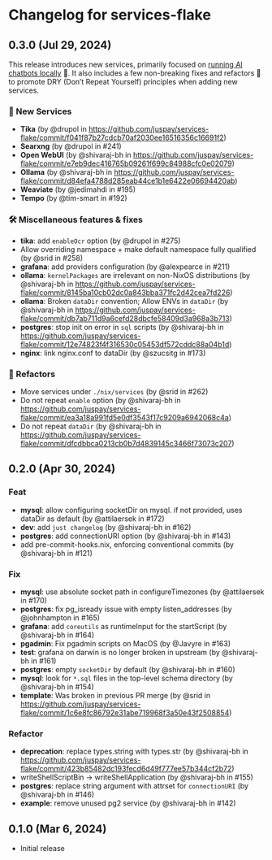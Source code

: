 # Changelog for services-flake

## 0.3.0 (Jul 29, 2024)

This release introduces new services, primarily focused on [running AI chatbots locally](https://community.flake.parts/services-flake/llm) 🤖. It also includes a few non-breaking fixes and refactors 🔄 to promote DRY (Don’t Repeat Yourself) principles when adding new services.

### 🚀 New Services


- **Tika** (by @drupol in https://github.com/juspay/services-flake/commit/f041f87b27cdcb70af2030ee16516356c16691f2)
- **Searxng** (by @drupol in #241)
- **Open WebUI** (by @shivaraj-bh in https://github.com/juspay/services-flake/commit/e7eb9dec416765b09261f699c84988cfc0e02079)
- **Ollama** (by @shivaraj-bh in https://github.com/juspay/services-flake/commit/d84efa4788d285eab44ce1b1e6422e06694420ab)
- **Weaviate** (by @jedimahdi in #195)
- **Tempo** (by @tim-smart in #192)

### 🛠️ Miscellaneous features & fixes

- **tika**: add `enableOcr` option (by @drupol in #275)
- Allow overriding namespace + make default namespace fully qualified (by @srid in #258)
- **grafana**: add providers configuration (by @alexpearce in #211)
- **ollama**: `kernelPackages` are irrelevant on non-NixOS distributions (by @shivaraj-bh in https://github.com/juspay/services-flake/commit/8145ba10cb02dc0a843bba371fc2d42cea7fd226)
- **ollama**: Broken `dataDir` convention; Allow ENVs in `dataDir` (by @shivaraj-bh in https://github.com/juspay/services-flake/commit/db7ab711d9a6cefd28dbcfe58409d3a968a3b713)
- **postgres**: stop init on error in `sql` scripts (by @shivaraj-bh in https://github.com/juspay/services-flake/commit/12e74823f4f316530c05453df572cddc88a04b1d)
- **nginx**: link nginx.conf to dataDir (by @szucsitg in #173)

### 🔄 Refactors

- Move services under `./nix/services` (by @srid in #262)
- Do not repeat `enable` option (by @shivaraj-bh in https://github.com/juspay/services-flake/commit/ea3a18a991fd5e0df3543f17c9209a6942068c4a)
- Do not repeat `dataDir` (by @shivaraj-bh in https://github.com/juspay/services-flake/commit/dfcdbbca0213cb0b7d4839145c3466f73073c207)

## 0.2.0 (Apr 30, 2024)

### Feat

- **mysql**: allow configuring socketDir on mysql. if not provided, uses dataDir as default (by @attilaersek in #172)
- **dev**: add `just changelog` (by @shivaraj-bh in #162)
- **postgres**: add connectionURI option (by @shivaraj-bh in #143)
- add pre-commit-hooks.nix, enforcing conventional commits (by @shivaraj-bh in #121)

### Fix

- **mysql**: use absolute socket path in configureTimezones (by @attilaersek in #170)
- **postgres**: fix pg_isready issue with empty listen_addresses (by @johnhampton in #165)
- **grafana**: add `coreutils` as runtimeInput for the startScript (by @shivaraj-bh in #164)
- **pgadmin**: Fix pgadmin scripts on MacOS (by @Javyre in #163)
- **test**: grafana on darwin is no longer broken in upstream (by @shivaraj-bh in #161)
- **postgres**: empty `socketDir` by default (by @shivaraj-bh in #160)
- **mysql**: look for `*.sql` files in the top-level schema directory (by @shivaraj-bh in #154)
- **template**: Was broken in previous PR merge (by @srid in https://github.com/juspay/services-flake/commit/1c6e8fc86792e31abe719968f3a50e43f2508854)

### Refactor

- **deprecation**: replace types.string with types.str (by @shivaraj-bh in https://github.com/juspay/services-flake/commit/423b85482dc193fecd6d49f777ee57b344cf2b72)
- writeShellScriptBin -> writeShellApplication (by @shivaraj-bh in #155)
- **postgres**: replace string argument with attrset for `connectionURI` (by @shivaraj-bh in #146)
- **example**: remove unused pg2 service (by @shivaraj-bh in #142)

## 0.1.0 (Mar 6, 2024)

- Initial release
